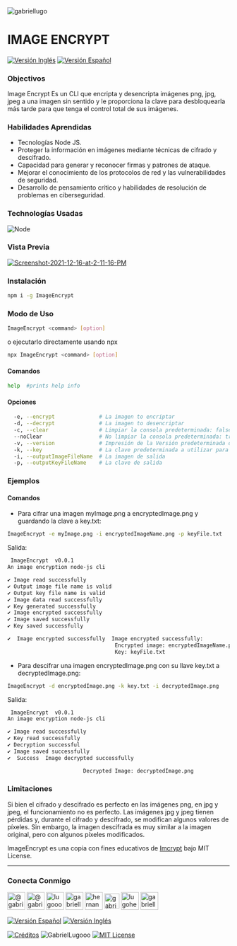 <img align="center" src="https://media.licdn.com/dms/image/v2/D4D16AQGUNxQ7NSC05A/profile-displaybackgroundimage-shrink_350_1400/profile-displaybackgroundimage-shrink_350_1400/0/1738695150340?e=1744243200&v=beta&t=oXX-ixT9bR3dJcYCLv4KBs5wjKFoeP0524kFGHQMYmQ" alt="gabriellugo" />

# IMAGE ENCRYPT

<a href="https://github.com/GabrielLugooo/Image-Encrypt" target="_blank" rel="noreferrer noopener"> <img align="center" src="https://img.shields.io/badge/Image%20Encrypt%20Versión%20Inglés-000000" alt="Versión Inglés" /></a>
<a href="https://github.com/GabrielLugooo/Image-Encrypt/blob/main/README%20Spanish.md" target="_blank" rel="noreferrer noopener"> <img align="center" src="https://img.shields.io/badge/Image%20Encrypt%20%20Versión%20Español-green" alt="Versión Español" /></a>

### Objectivos

Image Encrypt Es un CLI que encripta y desencripta imágenes png, jpg, jpeg a una imagen sin sentido y le proporciona la clave para desbloquearla más tarde para que tenga el control total de sus imágenes.

### Habilidades Aprendidas

- Tecnologías Node JS.
- Proteger la información en imágenes mediante técnicas de cifrado y descifrado.
- Capacidad para generar y reconocer firmas y patrones de ataque.
- Mejorar el conocimiento de los protocolos de red y las vulnerabilidades de seguridad.
- Desarrollo de pensamiento crítico y habilidades de resolución de problemas en ciberseguridad.

### Technologías Usadas

![Node](https://img.shields.io/badge/NodeJS-05122A?style=for-the-badge&logo=node.js)&nbsp;

### Vista Previa

<a href="https://ibb.co/C0qF3fJ"><img src="https://i.ibb.co/5cdVgPY/Screenshot-2021-12-16-at-2-11-16-PM.png" alt="Screenshot-2021-12-16-at-2-11-16-PM" border="0"></a>

### Instalación

```sh
npm i -g ImageEncrypt
```

### Modo de Uso

```sh
ImageEncrypt <command> [option]
```

o ejecutarlo directamente usando npx

```sh
npx ImageEncrypt <command> [option]
```

#### Comandos

```sh
help  #prints help info
```

#### Opciones

```sh
  -e, --encrypt              # La imagen to encriptar
  -d, --decrypt              # La imagen to desencriptar
  -c, --clear                # Limpiar la consola predeterminada: false
  --noClear                  # No limpiar la consola predeterminada: true
  -v, --version              # Impresión de la Versión predeterminada de la CLI: false
  -k, --key                  # La clave predeterminada a utilizar para el descifrado: false
  -i, --outputImageFileName  # La imagen de salida
  -p, --outputKeyFileName    # La clave de salida
```

### Ejemplos

#### Comandos

- Para cifrar una imagen myImage.png a encryptedImage.png y guardando la clave a key.txt:

```sh
ImageEncrypt -e myImage.png -i encryptedImageName.png -p keyFile.txt
```

Salida:

```sh
 ImageEncrypt  v0.0.1
An image encryption node-js cli

✔ Image read successfully
✔ Output image file name is valid
✔ Output key file name is valid
✔ Image data read successfully
✔ Key generated successfully
✔ Image encrypted successfully
✔ Image saved successfully
✔ Key saved successfully

✔  Image encrypted successfully  Image encrypted successfully:
                                  Encrypted image: encryptedImageName.png
                                  Key: keyFile.txt

```

- Para descifrar una imagen encryptedImage.png con su llave key.txt a decryptedImage.png:

```sh
ImageEncrypt -d encryptedImage.png -k key.txt -i decryptedImage.png
```

Salida:

```sh
 ImageEncrypt  v0.0.1
An image encryption node-js cli

✔ Image read successfully
✔ Key read successfully
✔ Decryption successful
✔ Image saved successfully
✔  Success  Image decrypted successfully

                        Decrypted Image: decryptedImage.png

```

### Limitaciones

Si bien el cifrado y descifrado es perfecto en las imágenes png, en jpg y jpeg, el funcionamiento no es perfecto. Las imágenes jpg y jpeg tienen pérdidas y, durante el cifrado y descifrado, se modifican algunos valores de píxeles. Sin embargo, la imagen descifrada es muy similar a la imagen original, pero con algunos píxeles modificados.

ImageEncrypt es una copia con fines educativos de <a href="https://github.com/theninza/imcrypt">Imcrypt</a> bajo MIT License.

----

<h3 align="left">Conecta Conmigo</h3>

<p align="left">
<a href="https://www.youtube.com/@gabriellugooo" target="_blank" rel="noreferrer noopener"> <img align="center" src="https://img.icons8.com/?size=50&id=55200&format=png" alt="@gabriellugooo" height="40" width="40" /></a>
<a href="http://www.tiktok.com/@gabriellugooo" target="_blank" rel="noreferrer noopener"> <img align="center" src="https://img.icons8.com/?size=50&id=118638&format=png" alt="@gabriellugooo" height="40" width="40" /></a>
<a href="https://instagram.com/lugooogabriel" target="_blank" rel="noreferrer noopener"> <img align="center" src="https://img.icons8.com/?size=50&id=32309&format=png" alt="lugooogabriel" height="40" width="40" /></a>
<a href="https://twitter.com/gabriellugo__" target="_blank" rel="noreferrer noopener"> <img align="center" src="https://img.icons8.com/?size=50&id=phOKFKYpe00C&format=png" alt="gabriellugo__" height="40" width="40" /></a>
<a href="https://www.linkedin.com/in/hernando-gabriel-lugo" target="_blank" rel="noreferrer noopener"> <img align="center" src="https://img.icons8.com/?size=50&id=8808&format=png" alt="hernando-gabriel-lugo" height="40" width="40" /></a>
<a href="https://github.com/GabrielLugooo" target="_blank" rel="noreferrer noopener"> <img align="center" src="https://img.icons8.com/?size=80&id=AngkmzgE6d3E&format=png" alt="gabriellugooo" height="34" width="34" /></a>
<a href="mailto:lugohernandogabriel@gmail.com"> <img align="center" src="https://img.icons8.com/?size=50&id=38036&format=png" alt="lugohernandogabriel@gmail.com" height="40" width="40" /></a>
<a href="https://linktr.ee/gabriellugooo" target="_blank" rel="noreferrer noopener"> <img align="center" src="https://simpleicons.org/icons/linktree.svg" alt="gabriellugooo" height="40" width="40" /></a>
</p>

<p align="left">
<a href="https://github.com/GabrielLugooo/GabrielLugooo/blob/main/Readme%20Spanish.md" target="_blank" rel="noreferrer noopener"> <img align="center" src="https://img.shields.io/badge/Versión%20Español-000000" alt="Versión Español" /></a>
<a href="https://github.com/GabrielLugooo/GabrielLugooo/blob/main/README.md" target="_blank" rel="noreferrer noopener"> <img align="center" src="https://img.shields.io/badge/Versión%20Inglés-Green" alt="Versión Inglés" /></a>

</p>

<a href="https://linktr.ee/gabriellugooo" target="_blank" rel="noreferrer noopener"> <img align="center" src="https://img.shields.io/badge/Créditos-Gabriel%20Lugo-green" alt="Créditos" /></a>
<img align="center" src="https://komarev.com/ghpvc/?username=GabrielLugoo&label=Vistas%20del%20Perfil&color=green&base=2000" alt="GabrielLugooo" />
<a href="" target="_blank" rel="noreferrer noopener"> <img align="center" src="https://img.shields.io/badge/License-MIT-green" alt="MIT License" /></a>

